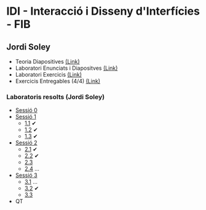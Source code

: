 # IDI - Interacció i Disseny d'Interfícies - FIB

## Jordi Soley

- Teoria Diapositives [(Link)](/teoria-diaps/)
- Laboratori Enunciats i Diapositves [(Link)](/lab-diaps-enunciats/)
- Laboratori Exercicis [(Link)](/lab/)
- Exercicis Entregables (4/4) [(Link)](/ex-entregables/)

### Laboratoris resolts (Jordi Soley)
- [Sessió 0](/lab/s0/)
- [Sessió 1](/lab/s1)
    - [1.1](/lab/s1/part1/) ✔
    - [1.2](/lab/s1/part2/) ✔
    - [1.3](/lab/s1/part2/) ✔
- [Sessió 2](/lab/s2/)
    - [2.1](/lab/s2/part1/) ✔
    - [2.2](/lab/s2/part2/) ✔
    - [2.3](/lab/s2/part3/)
    - [2.4](/lab/s2/part4/) ...
- [Sessió 3](/lab/s3/)
    - [3.1](/lab/s3/part1/) ...
    - [3.2](/lab/s3/part2/) ✔
    - [3.3](/lab/s3/part3/) 
- QT
